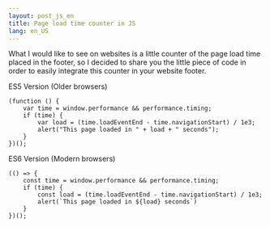 ```yaml
---
layout: post_js_en
title: Page load time counter in JS
lang: en_US
---
```


What I would like to see on websites is a little counter of the page load time placed in the footer, so I decided to share you the little piece of code in order to easily integrate this counter in your website footer.

ES5 Version (Older browsers)
<pre><code class="javascript">(function () {
    var time = window.performance &#x26;&#x26; performance.timing;
    if (time) {
        var load = (time.loadEventEnd - time.navigationStart) / 1e3;
        alert(&#x22;This page loaded in &#x22; + load + &#x22; seconds&#x22;);
    }
})();</code></pre>

ES6 Version (Modern browsers)
<pre><code class="javascript">(() =&#x3E; {
    const time = window.performance &#x26;&#x26; performance.timing;
    if (time) {
        const load = (time.loadEventEnd - time.navigationStart) / 1e3;
        alert(&#x60;This page loaded in ${load} seconds&#x60;)
    }
})();</code></pre>